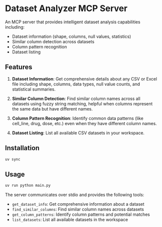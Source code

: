 # Dataset Analyzer MCP Server

An MCP server that provides intelligent dataset analysis capabilities including:
- Dataset information (shape, columns, null values, statistics)
- Similar column detection across datasets
- Column pattern recognition
- Dataset listing

## Features

1. **Dataset Information**: Get comprehensive details about any CSV or Excel file including shape, columns, data types, null value counts, and statistical summaries.

2. **Similar Column Detection**: Find similar column names across all datasets using fuzzy string matching, helpful when columns represent the same data but have different names.

3. **Column Pattern Recognition**: Identify common data patterns (like cell_line, drug, dose, etc.) even when they have different column names.

4. **Dataset Listing**: List all available CSV datasets in your workspace.

## Installation

```bash
uv sync
```

## Usage

```bash
uv run python main.py
```

The server communicates over stdio and provides the following tools:

- `get_dataset_info`: Get comprehensive information about a dataset
- `find_similar_columns`: Find similar column names across datasets
- `get_column_patterns`: Identify column patterns and potential matches
- `list_datasets`: List all available datasets in the workspace